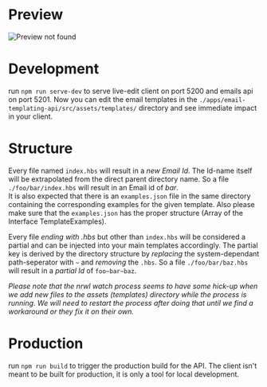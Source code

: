 # Preview

![Preview not found](https://github.com/pkelleter/mjml-handlebars-emails/blob/master/example.jpg?raw=true)

# Development
run `npm run serve-dev` to serve live-edit client on port 5200 and emails api on port 5201.
Now you can edit the email templates in the `./apps/email-templating-api/src/assets/templates/` directory and see immediate impact in your client.

# Structure

Every file named `index.hbs` will result in a *new Email Id*. The Id-name itself will be extrapolated from the direct parent directory name.
So a file `./foo/bar/index.hbs` will result in an Email id of *bar*. <br>
It is also expected that there is an `examples.json` file in the same directory containing the corresponding examples for the given template.
Also please make sure that the `examples.json` has the proper structure (Array of the Interface TemplateExamples).

Every file *ending with .hbs* but other than `index.hbs` will be considered a partial and can be injected into your
main templates accordingly. The partial key is derived by the directory structure by *replacing* the system-dependant path-seperator with `~` and *removing* the `.hbs`.
So a file `./foo/bar/baz.hbs` will result in a *partial Id* of `foo~bar~baz`.

*Please note that the nrwl watch process seems to have some hick-up when we add new files to the assets (templates) directory while the process is running.
We will need to restart the process after doing that until we find a workaround or they fix it on their own.*

# Production
run `npm run build` to trigger the production build for the API. The client isn't meant to be built for production, it is only a tool for local development.
